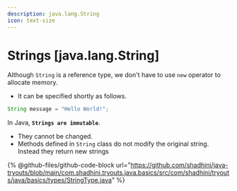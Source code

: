```yaml
---
description: java.lang.String
icon: text-size
---
```


# Strings \[java.lang.String]

Although `String` is a reference type, we don't have to use `new` operator to allocate memory.&#x20;

* It can be specified shortly as follows.

```java
String message = "Hello World!";
```



In Java, **`Strings are immutable`**.

* They cannot be changed.
* Methods defined in `String` class do not modify the original string. Instead they return new strings



{% @github-files/github-code-block url="https://github.com/shadhini/java-tryouts/blob/main/com.shadhini.tryouts.java.basics/src/com/shadhini/tryouts/java/basics/types/StringType.java" %}



